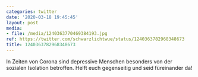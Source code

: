 ```yaml
---
categories: twitter
date: '2020-03-18 19:45:45'
layout: post
media:
- file: /media/1240363770469384193.jpg
ref: https://twitter.com/schwarzlichtwue/status/1240363782968348673
title: 1240363782968348673
---
```

In Zeiten von Corona sind depressive Menschen besonders von der sozialen Isolation betroffen. Helft euch gegenseitig und seid füreinander da!

 